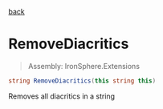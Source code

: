 ﻿

[back](/IronSphere.Extensions/types/StringExtension)

# RemoveDiacritics

> Assembly: IronSphere.Extensions

```csharp
string RemoveDiacritics(this string this)
```

Removes all diacritics in a string

 